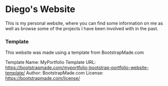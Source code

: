# Diego's Website

This is my personal website, where you can find some information on me as well as browse some of the projects I have been involved with in the past.



### Template

This website was made using a template from BootstrapMade.com

Template Name: MyPortfolio
Template URL: https://bootstrapmade.com/myportfolio-bootstrap-portfolio-website-template/
Author: BootstrapMade.com
License: https://bootstrapmade.com/license/

